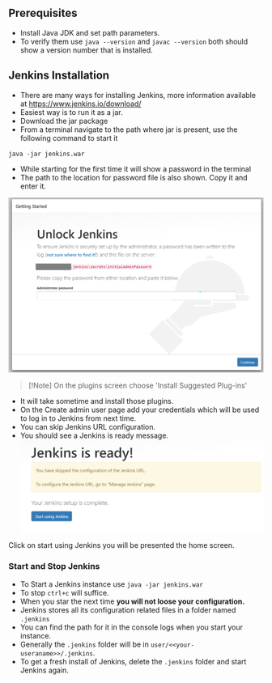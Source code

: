 ## Prerequisites
- Install Java JDK and set path parameters.
- To verify them use `java --version` and `javac --version` both should show a version number that is installed.

## Jenkins Installation
- There are many ways for installing Jenkins, more information available at https://www.jenkins.io/download/
- Easiest way is to run it as a jar.
- Download the jar package
- From a terminal navigate to the path where jar is present, use the following command to start it

```commandline
java -jar jenkins.war
```
- While starting for the first time it will show a password in the terminal
- The path to the location for password file is also shown. Copy it and enter it.

![Admin Screen](images/admin-pwd.png)

>[!Note] On the plugins screen choose 'Install Suggested Plug-ins'

- It will take sometime and install those plugins.
- On the Create admin user page add your credentials which will be used to log in to Jenkins from next time.
- You can skip Jenkins URL configuration.
- You should see a Jenkins is ready message.
![Jenkins Ready](images/Jenkins-ready.png)

Click on start using Jenkins you will be presented the home screen.

### Start and Stop Jenkins
- To Start a Jenkins instance use `java -jar jenkins.war`
- To stop `ctrl+c` will suffice.
- When you star the next time **you will not loose your configuration.**
- Jenkins stores all its configuration related files in a folder named `.jenkins`
- You can find the path for it in the console logs when you start your instance.
- Generally the `.jenkins` folder will be in `user/<<your-useraname>>/.jenkins`.
- To get a fresh install of Jenkins, delete the `.jenkins` folder and start Jenkins again.